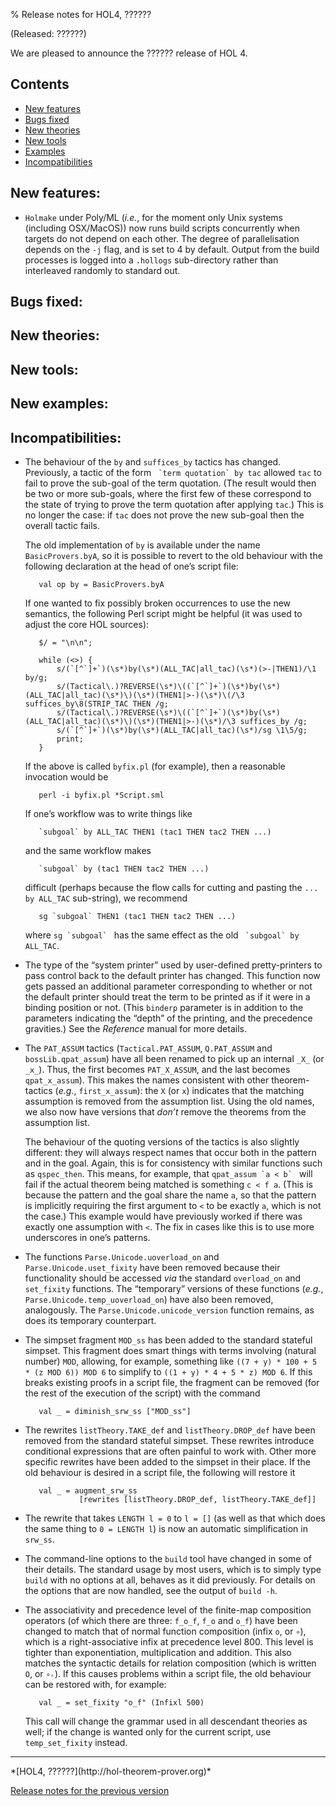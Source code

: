 % Release notes for HOL4, ??????

<!-- search and replace ?????? strings corresponding to release name -->
<!-- indent code within bulleted lists to column 11 -->

(Released: ??????)

We are pleased to announce the ?????? release of HOL 4.

Contents
--------

-   [New features](#new-features)
-   [Bugs fixed](#bugs-fixed)
-   [New theories](#new-theories)
-   [New tools](#new-tools)
-   [Examples](#examples)
-   [Incompatibilities](#incompatibilities)

New features:
-------------

*   `Holmake` under Poly/ML (*i.e.*, for the moment only Unix systems (including OSX/MacOS)) now runs build scripts concurrently when targets do not depend on each other.
    The degree of parallelisation depends on the `-j` flag, and is set to 4 by default.
    Output from the build processes is logged into a `.hollogs` sub-directory rather than interleaved randomly to standard out.

Bugs fixed:
-----------

New theories:
-------------

New tools:
----------

New examples:
---------

Incompatibilities:
------------------

*   The behaviour of the `by` and `suffices_by` tactics has changed.
    Previously, a tactic of the form `` `term quotation` by tac`` allowed `tac` to fail to prove the sub-goal of the term quotation.
    (The result would then be two or more sub-goals, where the first few of these correspond to the state of trying to prove the term quotation after applying `tac`.)
    This is no longer the case: if `tac` does not prove the new sub-goal then the overall tactic fails.

    The old implementation of `by` is available under the name `BasicProvers.byA`, so it is possible to revert to the old behaviour with the following declaration at the head of one’s script file:

           val op by = BasicProvers.byA

    If one wanted to fix possibly broken occurrences to use the new semantics, the following Perl script might be helpful (it was used to adjust the core HOL sources):

           $/ = "\n\n";

           while (<>) {
               s/(`[^`]+`)(\s*)by(\s*)(ALL_TAC|all_tac)(\s*)(>-|THEN1)/\1 by/g;
               s/(Tactical\.)?REVERSE(\s*)\((`[^`]+`)(\s*)by(\s*)(ALL_TAC|all_tac)(\s*)\)(\s*)(THEN1|>-)(\s*)\(/\3 suffices_by\8(STRIP_TAC THEN /g;
               s/(Tactical\.)?REVERSE(\s*)\((`[^`]+`)(\s*)by(\s*)(ALL_TAC|all_tac)(\s*)\)(\s*)(THEN1|>-)(\s*)/\3 suffices_by /g;
               s/(`[^`]+`)(\s*)by(\s*)(ALL_TAC|all_tac)(\s*)/sg \1\5/g;
               print;
           }

    If the above is called `byfix.pl` (for example), then a reasonable invocation would be

           perl -i byfix.pl *Script.sml

    If one’s workflow was to write things like

           `subgoal` by ALL_TAC THEN1 (tac1 THEN tac2 THEN ...)

    and the same workflow makes

           `subgoal` by (tac1 THEN tac2 THEN ...)

    difficult (perhaps because the flow calls for cutting and pasting the `... by ALL_TAC` sub-string), we recommend

           sg `subgoal` THEN1 (tac1 THEN tac2 THEN ...)

    where ``sg `subgoal` `` has the same effect as the old `` `subgoal` by ALL_TAC``.

*   The type of the “system printer” used by user-defined pretty-printers to pass control back to the default printer has changed.
    This function now gets passed an additional parameter corresponding to whether or not the default printer should treat the term to be printed as if it were in a binding position or not.
    (This `binderp` parameter is in addition to the parameters indicating the “depth” of the printing, and the precedence gravities.)
    See the *Reference* manual for more details.

*   The `PAT_ASSUM` tactics (`Tactical.PAT_ASSUM`, `Q.PAT_ASSUM` and `bossLib.qpat_assum`) have all been renamed to pick up an internal `_X_` (or `_x_`).
    Thus, the first becomes `PAT_X_ASSUM`, and the last becomes `qpat_x_assum`).
    This makes the names consistent with other theorem-tactics (*e.g.*, `first_x_assum`): the `X` (or `x`) indicates that the matching assumption is removed from the assumption list.
    Using the old names, we also now have versions that *don’t* remove the theorems from the assumption list.

    The behaviour of the quoting versions of the tactics is also slightly different: they will always respect names that occur both in the pattern and in the goal.
    Again, this is for consistency with similar functions such as `qspec_then`.
    This means, for example, that ``qpat_assum `a < b` `` will fail if the actual theorem being matched is something `c < f a`.
    (This is because the pattern and the goal share the name `a`, so that the pattern is implicitly requiring the first argument to `<` to be exactly `a`, which is not the case.)
    This example would have previously worked if there was exactly one assumption with `<`.
    The fix in cases like this is to use more underscores in one’s patterns.

*   The functions `Parse.Unicode.uoverload_on` and `Parse.Unicode.uset_fixity` have been removed because their functionality should be accessed *via* the standard `overload_on` and `set_fixity` functions.
    The “temporary” versions of these functions (*e.g.*, `Parse.Unicode.temp_uoverload_on`) have also been removed, analogously.
    The `Parse.Unicode.unicode_version` function remains, as does its temporary counterpart.

*   The simpset fragment `MOD_ss` has been added to the standard stateful simpset.
    This fragment does smart things with terms involving (natural number) `MOD`, allowing, for example, something like `((7 + y) * 100 + 5 * (z MOD 6)) MOD 6` to simplify to `((1 + y) * 4 + 5 * z) MOD 6`.
    If this breaks existing proofs in a script file, the fragment can be removed (for the rest of the execution of the script) with the command

           val _ = diminish_srw_ss ["MOD_ss"]

*   The rewrites `listTheory.TAKE_def` and `listTheory.DROP_def` have been removed from the standard stateful simpset.
    These rewrites introduce conditional expressions that are often painful to work with.
    Other more specific rewrites have been added to the simpset in their place.
    If the old behaviour is desired in a script file, the following will restore it

           val _ = augment_srw_ss
                    [rewrites [listTheory.DROP_def, listTheory.TAKE_def]]

*   The rewrite that takes `LENGTH l = 0` to `l = []` (as well as that which does the same thing to `0 = LENGTH l`) is now an automatic simplification in `srw_ss`.

*   The command-line options to the `build` tool have changed in some of their details.
    The standard usage by most users, which is to simply type `build` with no options at all, behaves as it did previously.
    For details on the options that are now handled, see the output of `build -h`.

*   The associativity and precedence level of the finite-map composition operators (of which there are three: `f_o_f`, `f_o` and `o_f`) have been changed to match that of normal function composition (infix `o`, or `∘`), which is a right-associative infix at precedence level 800.
    This level is tighter than exponentiation, multiplication and addition.
    This also matches the syntactic details for relation composition (which is written `O`, or `∘ᵣ`).
    If this causes problems within a script file, the old behaviour can be restored with, for example:

           val _ = set_fixity "o_f" (Infixl 500)

    This call will change the grammar used in all descendant theories as well; if the change is wanted only for the current script, use `temp_set_fixity` instead.

* * * * *

<div class="footer">
*[HOL4, ??????](http://hol-theorem-prover.org)*

[Release notes for the previous version](kananaskis-11.release.html)

</div>
